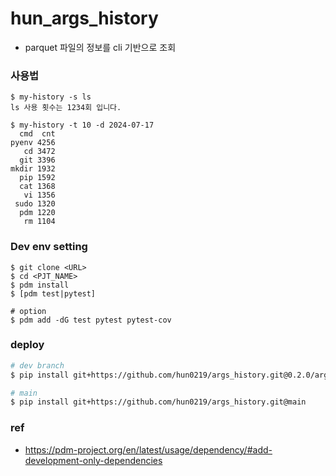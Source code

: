 # hun_args_history
- parquet 파일의 정보를 cli 기반으로 조회

### 사용법
```
$ my-history -s ls
ls 사용 횟수는 1234회 입니다.

$ my-history -t 10 -d 2024-07-17
  cmd  cnt
pyenv 4256
   cd 3472
  git 3396
mkdir 1932
  pip 1592
  cat 1368
   vi 1356
 sudo 1320
  pdm 1220
   rm 1104
```

### Dev env setting
```
$ git clone <URL>
$ cd <PJT_NAME>
$ pdm install 
$ [pdm test|pytest]

# option
$ pdm add -dG test pytest pytest-cov
```

### deploy
```bash
# dev branch
$ pip install git+https://github.com/hun0219/args_history.git@0.2.0/args

# main
$ pip install git+https://github.com/hun0219/args_history.git@main
```


### ref
- https://pdm-project.org/en/latest/usage/dependency/#add-development-only-dependencies


